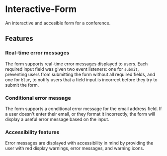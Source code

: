 # Interactive-Form
An interactive and accesible form for a conference.

## Features
### Real-time error messages
The form supports real-time error messages displayed to users. Each required input field was given two event listeners: one for `submit`, preventing users from submitting the form without all required fields, and one for `blur`, to notify users that a field input is incorrect before they try to submit the form.

### Conditional error message 
The form supports a conditional error message for the email address field. If a user doesn't enter their email, or they format it incorrectly, the form will display a useful error message based on the input.

### Accessibility features
Error messages are displayed with accessibility in mind by providing the user with red display warnings, error messages, and warning icons. 
